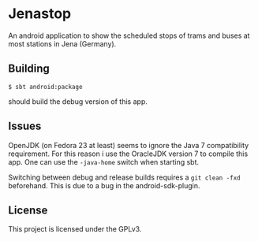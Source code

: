 Jenastop
========

An android application to show the scheduled stops of trams and buses at most stations in Jena (Germany).

Building
--------

```
$ sbt android:package
```

should build the debug version of this app.

Issues
------

OpenJDK (on Fedora 23 at least) seems to ignore the Java 7 compatibility requirement. For this reason
i use the OracleJDK version 7 to compile this app. One can use the `-java-home` switch when starting
sbt.

Switching between debug and release builds requires a `git clean -fxd` beforehand. This is due to
a bug in the android-sdk-plugin.

License
-------

This project is licensed under the GPLv3.
